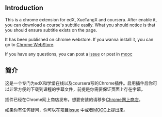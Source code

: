 ## Introduction

This is a chrome extension for edX, XueTangX and coursera. After enable it, you can download a course's subtitle easily. What you should notice is that you should ensure subtitle exists on the page.

It has been published on chrome webstore. If you wanna install it, you can go to [Chrome WebStore](https://chrome.google.com/webstore/detail/edx-xuetangx-subtitle-dow/adgfnlgphaiikchoamabifhaakkpbcpl?hl=zh-CN).

If you have any questions, you can post a [issue](https://github.com/lizheming/SubtitleDownload/issues) or post in [mooc](http://mooc.guokr.com/post/603342/)
## 简介

这是一个专门为edX和学堂在线以及coursera写的Chrome插件。启用插件后你可以非常方便的下载到课程的字幕文件，前提是你需要保证页面上存在字幕。

插件已经在Chrome网上商店发布，想要安装的请移步[Chrome网上商店](https://chrome.google.com/webstore/detail/edx-xuetangx-subtitle-dow/adgfnlgphaiikchoamabifhaakkpbcpl?hl=zh-CN)。

如果你有任何疑问，你可以在[项目issue](https://github.com/lizheming/SubtitleDownload/issues) 中或者[MOOC](http://mooc.guokr.com/post/603342/)上提出来。

